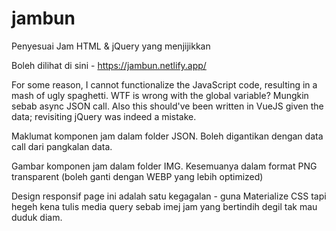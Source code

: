 # jambun
Penyesuai Jam HTML &amp; jQuery yang menjijikkan

Boleh dilihat di sini - https://jambun.netlify.app/


For some reason, I cannot functionalize the JavaScript code, resulting in a mash of ugly spaghetti. WTF is wrong with the global variable? Mungkin sebab async JSON call. Also this should've been written in VueJS given the data; revisiting jQuery was indeed a mistake.


Maklumat komponen jam dalam folder JSON. Boleh digantikan dengan data call dari pangkalan data.


Gambar komponen jam dalam folder IMG. Kesemuanya dalam format PNG transparent (boleh ganti dengan WEBP yang lebih optimized)


Design responsif page ini adalah satu kegagalan - guna Materialize CSS tapi hegeh kena tulis media query sebab imej jam yang bertindih degil tak mau duduk diam.
